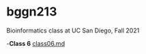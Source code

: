 # bggn213
Bioinformatics class at UC San Diego, Fall 2021

-**Class 6**
[class06.md](https://github.com/lizza-wester/bggn213/files/7657822/class06.md)

